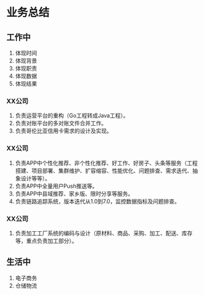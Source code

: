 # 业务总结

## 工作中

1. 体现时间
2. 体现背景
3. 体现职责
4. 体现数据
5. 体现结果

### XX公司
1. 负责运营平台的重构（Go工程转成Java工程）。
2. 负责对账平台的多对账文件合并工作。
3. 负责哥伦比亚信用卡需求的设计及实现。

### XX公司

1. 负责APP中个性化推荐、非个性化推荐、好工作、好房子、头条等服务（工程搭建、项目部署、集群维护、扩容缩容、性能优化、问题排查、需求迭代、抽象设计等等）。
2. 负责APP中全量用户Push推送等。
3. 负责APP中县域推荐、家乡版、限时分享等服务。
4. 负责链路追踪系统，版本迭代从1.0到7.0，监控数据指标及问题排查。

### XX公司

1. 负责加工工厂系统的编码与设计（原材料、商品、采购、加工、配送、库存等，重点负责加工部分）。

## 生活中

1. 电子商务
2. 仓储物流





